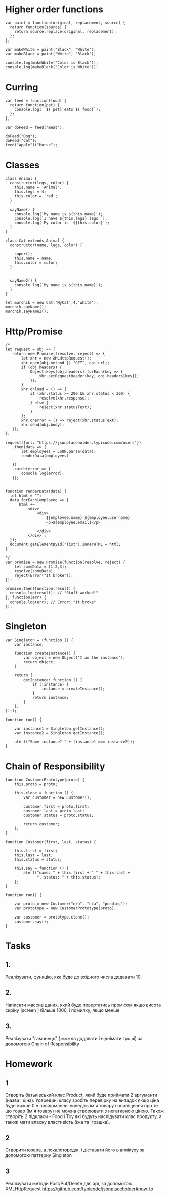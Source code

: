 # Higher order functions

```
var paint = function(original, replacement, source) {
  return function(source) {
    return source.replace(original, replacement);
  };
};
 
var makeWhite = paint("Black", "White");
var makeBlack = paint("White", "Black");
 
console.log(makeWhite("Color is Black"));
console.log(makeBlack("Color is White"));
```
# Curring
```
var feed = function(food) {
  return function(pet) {
    console.log( `${ pet} eats ${ food}`);
  };
};

var doFeed = feed("meat");

doFeed("Dog");
doFeed("Cat");
feed("apple")("Horse"); 
```
# Classes
```
class Animal {
  constructor(legs, color) {
    this.name = 'Animal';
    this.legs = 4;
    this.color = 'red';
  }

  sayName() {
    console.log(`My name is ${this.name}`);
    console.log(`I have ${this.legs} legs `);
    console.log(`My color is  ${this.color}`);
  }
}

class Cat extends Animal {
  constructor(name, legs, color) {

    super();
    this.name = name;
    this.color = color;
  }


  sayName2() {
    console.log(`My name is ${this.name}`);
  }
}

let murchik = new Cat('MyCat',4,'white');
murchik.sayName();
murchik.sayName2();
```

# Http/Promise

```
/*
let request = obj => {
   return new Promise((resolve, reject) => {
       let xhr = new XMLHttpRequest();
       xhr.open(obj.method || "GET", obj.url);
       if (obj.headers) {
           Object.keys(obj.headers).forEach(key => {
               xhr.setRequestHeader(key, obj.headers[key]);
           });
       }
       xhr.onload = () => {
           if (xhr.status >= 200 && xhr.status < 300) {
               resolve(xhr.response);
           } else {
               reject(xhr.statusText);
           }
       };
       xhr.onerror = () => reject(xhr.statusText);
       xhr.send(obj.body);
   });
};

request({url: "https://jsonplaceholder.typicode.com/users"})
   .then(data => {
       let employees = JSON.parse(data);
       renderData(employees)

   })
   .catch(error => {
       console.log(error);
   });


function renderData(data) {
  let html = "";
  data.forEach(employee => {
      html += `
          <div>
              <div>
                  ${employee.name} ${employee.username}
                  <p>${employee.email}</p>
                  --------
              </div>
          </div>`;
  });
  document.getElementById("list").innerHTML = html;
}

*/
var promise = new Promise(function(resolve, reject) {
    let someData = [1,2,3];
    resolve(someData);
    reject(Error("It broke"));
});

promise.then(function(result) {
  console.log(result); // "Stuff worked!"
}, function(err) {
  console.log(err); // Error: "It broke"
});
```

# Singleton
```
var Singleton = (function () {
    var instance;
 
    function createInstance() {
        var object = new Object("I am the instance");
        return object;
    }
 
    return {
        getInstance: function () {
            if (!instance) {
                instance = createInstance();
            }
            return instance;
        }
    };
})();
 
function run() {
 
    var instance1 = Singleton.getInstance();
    var instance2 = Singleton.getInstance();
 
    alert("Same instance? " + (instance1 === instance2));  
}
```

#  Chain of Responsibility
```
function CustomerPrototype(proto) {
    this.proto = proto;
 
    this.clone = function () {
        var customer = new Customer();
 
        customer.first = proto.first;
        customer.last = proto.last;
        customer.status = proto.status;
 
        return customer;
    };
}
 
function Customer(first, last, status) {
 
    this.first = first;
    this.last = last;
    this.status = status;
 
    this.say = function () {
        alert("name: " + this.first + " " + this.last +
              ", status: " + this.status);
    };
}
 
function run() {
 
    var proto = new Customer("n/a", "n/a", "pending");
    var prototype = new CustomerPrototype(proto);
 
    var customer = prototype.clone();
    customer.say();
}
```

# Tasks
## 1.
Реалізувати, функцію, яка буде до вхідного числа додавати 10.

## 2.
Написати массив даних, який буде повертатись промісом якщо висота скріну (screen ) більше 1000, і помилку, якщо менше

## 3.
Реалізувати "гаманець" ( можна додавати і віднімати гроші) за допомогою Chain of Responsibility

# Homework
## 1
Створіть батьківський клас Product, який буде приймати 2 аргументи (назва і ціна). Усередині класу зробіть перевірку на випадок якщо ціна буде нижче 0 в повідомленні виведіть ім'я товару і оповіщення про те що товар (ім'я товару) не можна створювати з негативною ціною. Також створіть 2 підкласи - Food і Toy які будуть наслідувати клас продукту, а також мати власну властивість (їжа та іграшка).

## 2 
Створити юзера, в локалсторедж, і діставати його в аплікуху за допомогою паттерну Singleton

## 3 
 
Реалізувати методи Post/Put/Delete для api, за допомогою  XMLHttpRequest
https://github.com/typicode/jsonplaceholder#how-to
